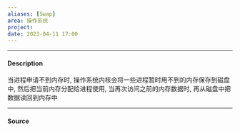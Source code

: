 ```yaml
---
aliases: [Swap]
area: 操作系统
project: 
date: 2023-04-11 17:00
---
```

---
#### Description
当进程申请不到内存时, 操作系统内核会将一些进程暂时用不到的内存保存到磁盘中, 然后把当前内存分配给进程使用, 当再次访问之前的内存数据时, 再从磁盘中把数据读回到内存中

---
#### Source

